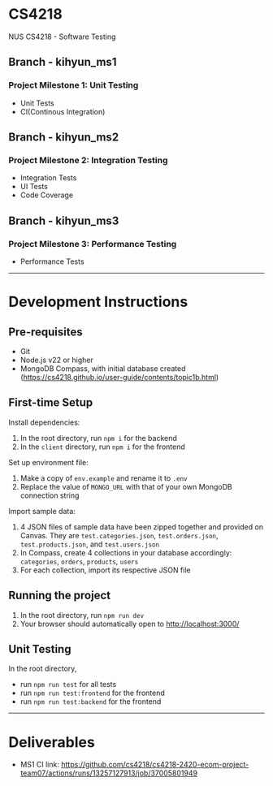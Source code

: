 # CS4218
NUS CS4218 - Software Testing

## Branch - kihyun_ms1
### Project Milestone 1: Unit Testing
- Unit Tests
- CI(Continous Integration)

## Branch - kihyun_ms2
### Project Milestone 2: Integration Testing
- Integration Tests
- UI Tests
- Code Coverage

## Branch - kihyun_ms3
### Project Milestone 3: Performance Testing
- Performance Tests

---

# Development Instructions

## Pre-requisites

- Git
- Node.js v22 or higher
- MongoDB Compass, with initial database created
  (<https://cs4218.github.io/user-guide/contents/topic1b.html>)

## First-time Setup

Install dependencies:

1. In the root directory, run `npm i` for the backend
1. In the `client` directory, run `npm i` for the frontend

Set up environment file:

1. Make a copy of `env.example` and rename it to `.env`
1. Replace the value of `MONGO_URL` with that of your own MongoDB connection string

Import sample data:

1. 4 JSON files of sample data have been zipped together and provided on Canvas. They are `test.categories.json`, `test.orders.json`, `test.products.json`, and `test.users.json`
1. In Compass, create 4 collections in your database accordingly: `categories`, `orders`, `products`, `users`
1. For each collection, import its respective JSON file

## Running the project

1. In the root directory, run `npm run dev`
1. Your browser should automatically open to <http://localhost:3000/>

## Unit Testing

In the root directory,
- run `npm run test` for all tests
- run `npm run test:frontend` for the frontend
- run `npm run test:backend` for the frontend

---

# Deliverables

- MS1 CI link: <https://github.com/cs4218/cs4218-2420-ecom-project-team07/actions/runs/13257127913/job/37005801949>
